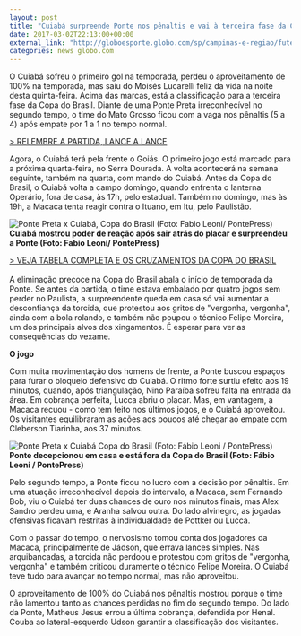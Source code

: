 ```yaml
---
layout: post
title: "Cuiabá surpreende Ponte nos pênaltis e vai à terceira fase da Copa do Brasil"
date: 2017-03-02T22:13:00+00:00
external_link: "http://globoesporte.globo.com/sp/campinas-e-regiao/futebol/copa-do-brasil/noticia/2017/03/cuiaba-surpreende-ponte-nos-penaltis-e-vai-terceira-fase-da-copa-do-brasil.html"
categories: news globo.com
---
```

O Cuiabá sofreu o primeiro gol na temporada, perdeu o aproveitamento de 100% na temporada, mas saiu do Moisés Lucarelli feliz da vida na noite desta quinta-feira. Acima das marcas, está a classificação para a terceira fase da Copa do Brasil. Diante de uma Ponte Preta irreconhecível no segundo tempo, o time do Mato Grosso ficou com a vaga nos pênaltis (5 a 4) após empate por 1 a 1 no tempo normal.&nbsp;

[\> RELEMBRE A PARTIDA, LANCE A LANCE](http://globoesporte.globo.com/sp/campinas-e-regiao/futebol/copa-do-brasil/jogo/02-03-2017/ponte-preta-cuiaba/)  
  
Agora, o Cuiabá terá pela frente o Goiás. O primeiro jogo está marcado para a próxima quarta-feira, no Serra Dourada. A volta acontecerá na semana seguinte, também na quarta, com mando do Cuiabá. Antes da Copa do Brasil, o Cuiabá volta a campo domingo, quando enfrenta o lanterna Operário, fora de casa, às 17h, pelo estadual. Também no domingo, mas às 19h, a Macaca tenta reagir contra o Ituano, em Itu, pelo Paulistão.&nbsp;

 ![Ponte Preta x Cuiabá, Copa do Brasil (Foto: Fabio Leoni/ PontePress)](http://s2.glbimg.com/j7RM6NWt0_wwYG220qXQsng9sns=/0x92:1000x613/690x360/s.glbimg.com/es/ge/f/original/2017/03/02/ponte.2.jpg "Ponte Preta x Cuiabá, Copa do Brasil (Foto: Fabio Leoni/ PontePress)")**Cuiabá&nbsp;mostrou poder de reação após sair atrás do placar e surpreendeu a Ponte (Foto: Fabio Leoni/ PontePress)**

[\> VEJA TABELA COMPLETA E OS CRUZAMENTOS DA COPA DO BRASIL](http://globoesporte.globo.com/futebol/copa-do-brasil/)[  
](http://)  
A eliminação precoce na Copa do Brasil abala o início de temporada da Ponte. Se antes da partida, o time estava embalado por quatro jogos sem perder no Paulista, a surpreendente queda em casa só vai aumentar a desconfiança da torcida, que protestou aos gritos de "vergonha, vergonha", ainda com a bola rolando, e também não poupou o técnico Felipe Moreira, um dos principais alvos dos xingamentos. É esperar para ver as consequências do vexame.&nbsp;  
  
**O jogo**

Com muita movimentação dos homens de frente, a Ponte buscou espaços para furar o bloqueio defensivo do Cuiabá. O ritmo forte surtiu efeito aos 19 minutos, quando, após triangulação, Nino Paraíba sofreu falta na entrada da área. Em cobrança perfeita, Lucca abriu o placar. Mas, em vantagem, a Macaca recuou - como tem feito nos últimos jogos, e o Cuiabá aproveitou. Os visitantes equilibraram as ações aos poucos até chegar ao empate com Cleberson Tiarinha, aos 37 minutos.&nbsp;

 ![Ponte Preta x Cuiabá Copa do Brasil (Foto: Fábio Leoni / PontePress)](http://s2.glbimg.com/8OyZkG7ICRifcMkH1eWv_T4EfUQ=/67x0:1113x802/300x230/s.glbimg.com/es/ge/f/original/2017/03/02/pontexcuiaba05.jpg "Ponte Preta x Cuiabá Copa do Brasil (Foto: Fábio Leoni / PontePress)")**Ponte decepcionou em casa e está fora da Copa do Brasil (Foto: Fábio Leoni / PontePress)**

Pelo segundo tempo, a Ponte ficou no lucro com a decisão por pênaltis. Em uma atuação irreconhecível depois do intervalo, a Macaca, sem Fernando Bob, viu o Cuiabá ter duas chances de ouro nos minutos finais, mas Alex Sandro perdeu uma, e Aranha salvou outra. Do lado alvinegro, as jogadas ofensivas ficavam restritas à individualdade de Pottker ou Lucca.

Com o passar do tempo, o nervosismo tomou conta dos jogadores da Macaca, principalmente de Jádson, que errava lances simples. Nas arquibancadas, a torcida não perdoou e protestou com gritos de "vergonha, vergonha" e também criticou duramente o técnico Felipe Moreira. O Cuiabá teve tudo para avançar no tempo normal, mas não aproveitou.&nbsp;  
  
O aproveitamento de 100% do Cuiabá nos pênaltis mostrou porque o time não lamentou tanto as chances perdidas no fim do segundo tempo. Do lado da Ponte, Matheus Jesus errou a última cobrança, defendida por Henal. Couba ao lateral-esquerdo Udson garantir a classificação dos visitantes.&nbsp;

